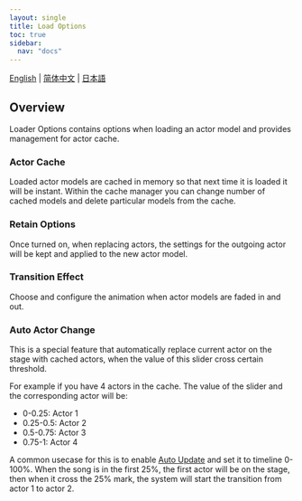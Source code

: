 ```yaml
---
layout: single
title: Load Options
toc: true
sidebar:
  nav: "docs"
---
```

[English](/dancexr/features/loader_options) | [简体中文](/zh/dancexr/features/loader_options) | [日本語](/jp/dancexr/features/loader_options)


## Overview
Loader Options contains options when loading an actor model and provides management for actor cache.

### Actor Cache
Loaded actor models are cached in memory so that next time it is loaded it will be instant. Within the cache manager you can change number of cached models and delete particular models from the cache.

### Retain Options
Once turned on, when replacing actors, the settings for the outgoing actor will be kept and applied to the new actor model.

### Transition Effect
Choose and configure the animation when actor models are faded in and out. 

### Auto Actor Change
This is a special feature that automatically replace current actor on the stage with cached actors, when the value of this slider cross certain threshold. 

For example if you have 4 actors in the cache. The value of the slider and the corresponding actor will be:
* 0-0.25: Actor 1
* 0.25-0.5: Actor 2
* 0.5-0.75: Actor 3
* 0.75-1: Actor 4

A common usecase for this is to enable [Auto Update](autoupdate) and set it to timeline 0-100%. When the song is in the first 25%, the first actor will be on the stage, then when it cross the 25% mark, the system will start the transition from actor 1 to actor 2.
